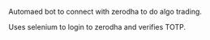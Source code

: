 Automaed bot to connect with zerodha to do algo trading.

Uses selenium to login to zerodha and verifies TOTP.
